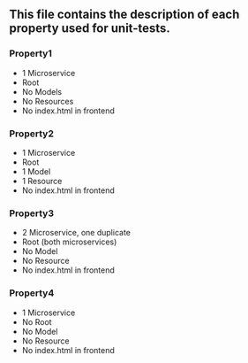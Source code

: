 This file contains the description of each property used for unit-tests.
--------------------------------------------------------------------------------------
### Property1
* 1 Microservice
* Root
* No Models
* No Resources
* No index.html in frontend

### Property2
* 1 Microservice
* Root
* 1 Model
* 1 Resource
* No index.html in frontend

### Property3
* 2 Microservice, one duplicate
* Root (both microservices)
* No Model
* No Resource
* No index.html in frontend

### Property4
* 1 Microservice
* No Root
* No Model
* No Resource
* No index.html in frontend